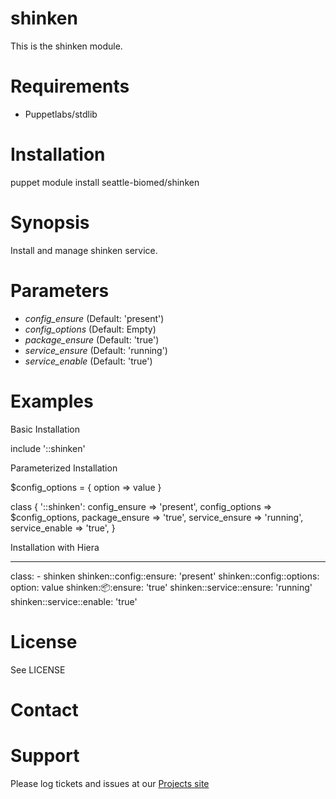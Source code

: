 # shinken

This is the shinken module.

# Requirements

* Puppetlabs/stdlib

# Installation

  puppet module install seattle-biomed/shinken

# Synopsis

  Install and manage shinken service.

# Parameters

- *config_ensure* (Default: 'present')
- *config_options* (Default: Empty)
- *package_ensure* (Default: 'true')
- *service_ensure* (Default: 'running')
- *service_enable* (Default: 'true')

# Examples

Basic Installation

  include '::shinken'

Parameterized Installation

  $config_options = {
    option => value
  }

  class { '::shinken':
    config_ensure  => 'present',
    config_options => $config_options,
    package_ensure => 'true',
    service_ensure => 'running',
    service_enable => 'true',
  }

Installation with Hiera

  ---
  class:  - shinken
  shinken::config::ensure:  'present'
  shinken::config::options:
    option: value
  shinken::package::ensure:  'true'
  shinken::service::ensure:  'running'
  shinken::service::enable:  'true'

# License

  See LICENSE

# Contact


# Support

Please log tickets and issues at our [Projects site](https://github.com/seattle-biomed/shinken)
